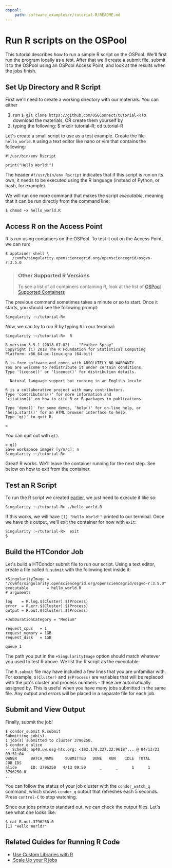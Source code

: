 ```yaml
---
ospool:
    path: software_examples/r/tutorial-R/README.md
---
```


# Run R scripts on the OSPool

This tutorial describes how to run a simple R script on the OSPool. We'll first run the program locally as a test.  After that we'll create a submit file, submit it to the OSPool using an OSPool Access Point, and look at the results when the jobs finish.

## Set Up Directory and R Script

First we'll need to create a working directory with our materials. You can either 

1. run `$ git clone https://github.com/OSGConnect/tutorial-R` to download the materials, OR create them yourself by
1. typing the following:
		$ mkdir tutorial-R; cd tutorial-R

Let's create a small script to use as a test example. Create the file `hello_world.R` using a text editor like nano or vim that contains the following:

	#!/usr/bin/env Rscript
	
	print("Hello World!")

The header `#!/usr/bin/env Rscript` indicates that if this script is run on its 
own, it needs to be executed using the R language (instead of Python, or bash, for example). 

We will run one more command that makes the script *executable*, meaning that it 
can be run directly from the command line: 

	$ chmod +x hello_world.R

## Access R on the Access Point

R is run using containers on the OSPool. To test it out on the Access Point, we can run: 

	$ apptainer shell \
       /cvmfs/singularity.opensciencegrid.org/opensciencegrid/osgvo-r:3.5.0

> ### Other Supported R Versions
> 
> To see a list of all containers containing R, look at the 
> list of [OSPool Supported Containers]()

The previous command sometimes takes a minute or so to start. Once it starts, you 
should see the following prompt: 

	Singularity :~/tutorial-R>  

Now, we can try to run R by typing `R` in our terminal: 

	Singularity :~/tutorial-R>  R
	
	R version 3.5.1 (2018-07-02) -- "Feather Spray"
	Copyright (C) 2018 The R Foundation for Statistical Computing
	Platform: x86_64-pc-linux-gnu (64-bit)

	R is free software and comes with ABSOLUTELY NO WARRANTY.
	You are welcome to redistribute it under certain conditions.
	Type 'license()' or 'licence()' for distribution details.

	  Natural language support but running in an English locale

	R is a collaborative project with many contributors.
	Type 'contributors()' for more information and
	'citation()' on how to cite R or R packages in publications.

	Type 'demo()' for some demos, 'help()' for on-line help, or
	'help.start()' for an HTML browser interface to help.
	Type 'q()' to quit R.

	> 

You can quit out with `q()`. 

	> q()
	Save workspace image? [y/n/c]: n
	Singularity :~/tutorial-R>

Great! R works. We'll leave the container running for the next step. See below 
on how to exit from the container. 

## Test an R Script

To run the R script we created [earlier](#set-up-directory-and-r-script), we just need to execute it like so: 

	Singularity :~/tutorial-R> ./hello_world.R

If this works, we will have `[1] "Hello World!"` printed to our terminal. Once we have this output, we'll exit the container for now with `exit`: 

	Singularity :~/tutorial-R>  exit
	$ 

## Build the HTCondor Job

Let's build a HTCondor submit file to run our script. Using a text editor, create a file called `R.submit` with the following text inside it:

	+SingularityImage = "/cvmfs/singularity.opensciencegrid.org/opensciencegrid/osgvo-r:3.5.0"
	executable		  = hello_world.R
	# arguments

	log    = R.log.$(Cluster).$(Process)
	error  = R.err.$(Cluster).$(Process)
	output = R.out.$(Cluster).$(Process)

	+JobDurationCategory = "Medium"

	request_cpus   = 1
	request_memory = 1GB
	request_disk   = 1GB

	queue 1

The path you put in the `+SingularityImage` option should match whatever you used 
to test R above. We list the R script as the executable. 

The `R.submit` file may have included a few lines that you are unfamiliar with.  For example, `$(Cluster)` and `$(Process)` are variables that will be replaced with the job's cluster and process numbers - these are automatically assigned by.  This is useful when you have many jobs submitted in the same file.  Any output and errors will be placed in a separate file for each job.

## Submit and View Output

Finally, submit the job!

	$ condor_submit R.submit
	Submitting job(s).
	1 job(s) submitted to cluster 3796250.
	$ condor_q alice
	-- Schedd: ap40.uw.osg-htc.org: <192.170.227.22:9618?... @ 04/13/23 09:51:04
	OWNER      BATCH_NAME     SUBMITTED   DONE   RUN    IDLE  TOTAL JOB_IDS
	alice	   ID: 3796250   4/13 09:50      _      _      1      1 3796250.0
	...

You can follow the status of your job cluster with the `condor_watch_q` command, which shows `condor_q` output that refreshes each 5 seconds.  Press `control-C` to stop watching.

Since our jobs prints to standard out, we can check the output files. Let's see what one looks like:

	$ cat R.out.3796250.0
	[1] "Hello World!"

## Related Guides for Running R Code

 - [Use Custom Libraries with R]()
 - [Scale Up your R jobs]()


